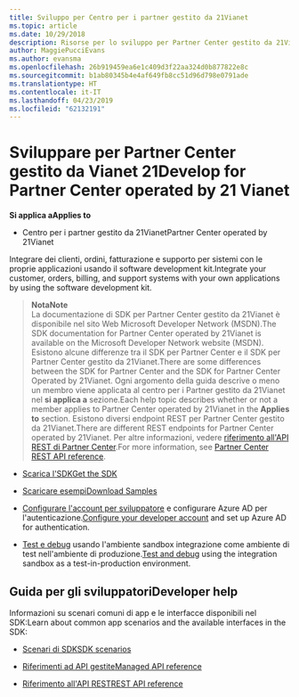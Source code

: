 ```yaml
---
title: Sviluppo per Centro per i partner gestito da 21Vianet
ms.topic: article
ms.date: 10/29/2018
description: Risorse per lo sviluppo per Partner Center gestito da 21Vianet
author: MaggiePucciEvans
ms.author: evansma
ms.openlocfilehash: 26b919459ea6e1c409d3f22aa324d0b877822e8c
ms.sourcegitcommit: b1ab80345b4e4af649fb8cc51d96d798e0791ade
ms.translationtype: HT
ms.contentlocale: it-IT
ms.lasthandoff: 04/23/2019
ms.locfileid: "62132191"
---
```

# <a name="develop-for-partner-center-operated-by-21-vianet"></a><span data-ttu-id="6ac91-103">Sviluppare per Partner Center gestito da Vianet 21</span><span class="sxs-lookup"><span data-stu-id="6ac91-103">Develop for Partner Center operated by 21 Vianet</span></span>

<span data-ttu-id="6ac91-104">**Si applica a**</span><span class="sxs-lookup"><span data-stu-id="6ac91-104">**Applies to**</span></span>

-   <span data-ttu-id="6ac91-105">Centro per i partner gestito da 21Vianet</span><span class="sxs-lookup"><span data-stu-id="6ac91-105">Partner Center operated by 21Vianet</span></span>


<span data-ttu-id="6ac91-106">Integrare dei clienti, ordini, fatturazione e supporto per sistemi con le proprie applicazioni usando il software development kit.</span><span class="sxs-lookup"><span data-stu-id="6ac91-106">Integrate your customer, orders, billing, and support systems with your own applications by using the software development kit.</span></span>

><span data-ttu-id="6ac91-107">**Nota**</span><span class="sxs-lookup"><span data-stu-id="6ac91-107">**Note**</span></span><br> <span data-ttu-id="6ac91-108">La documentazione di SDK per Partner Center gestito da 21Vianet è disponibile nel sito Web Microsoft Developer Network (MSDN).</span><span class="sxs-lookup"><span data-stu-id="6ac91-108">The SDK documentation for Partner Center operated by 21Vianet is available on the Microsoft Developer Network website (MSDN).</span></span> <span data-ttu-id="6ac91-109">Esistono alcune differenze tra il SDK per Partner Center e il SDK per Partner Center gestito da 21Vianet.</span><span class="sxs-lookup"><span data-stu-id="6ac91-109">There are some differences between the SDK for Partner Center and the SDK for Partner Center Operated by 21Vianet.</span></span>
<span data-ttu-id="6ac91-110">Ogni argomento della guida descrive o meno un membro viene applicata al centro per i Partner gestito da 21Vianet nel **si applica a** sezione.</span><span class="sxs-lookup"><span data-stu-id="6ac91-110">Each help topic describes whether or not a member applies to Partner Center operated by 21Vianet in the **Applies to** section.</span></span> <span data-ttu-id="6ac91-111">Esistono diversi endpoint REST per Partner Center gestito da 21Vianet.</span><span class="sxs-lookup"><span data-stu-id="6ac91-111">There are different REST endpoints for Partner Center operated by 21Vianet.</span></span> <span data-ttu-id="6ac91-112">Per altre informazioni, vedere [riferimento all'API REST di Partner Center](https://msdn.microsoft.com/en-us/library/partnercenter/mt667943.aspx).</span><span class="sxs-lookup"><span data-stu-id="6ac91-112">For more information, see [Partner Center REST API reference](https://msdn.microsoft.com/en-us/library/partnercenter/mt667943.aspx).</span></span>


-   [<span data-ttu-id="6ac91-113">Scarica l'SDK</span><span class="sxs-lookup"><span data-stu-id="6ac91-113">Get the SDK</span></span>](https://go.microsoft.com/fwlink/p/?LinkID=746681)

-   [<span data-ttu-id="6ac91-114">Scaricare esempi</span><span class="sxs-lookup"><span data-stu-id="6ac91-114">Download Samples</span></span>](https://msdn.microsoft.com/library/partnercenter/mt634711.aspx)

-   <span data-ttu-id="6ac91-115">[Configurare l'account per sviluppatore](https://msdn.microsoft.com/library/partnercenter/mt634709.aspx) e configurare Azure AD per l'autenticazione.</span><span class="sxs-lookup"><span data-stu-id="6ac91-115">[Configure your developer account](https://msdn.microsoft.com/library/partnercenter/mt634709.aspx) and set up Azure AD for authentication.</span></span> 

-   <span data-ttu-id="6ac91-116">[Test e debug](https://msdn.microsoft.com/library/partnercenter/mt634717.aspx) usando l'ambiente sandbox integrazione come ambiente di test nell'ambiente di produzione.</span><span class="sxs-lookup"><span data-stu-id="6ac91-116">[Test and debug](https://msdn.microsoft.com/library/partnercenter/mt634717.aspx) using the integration sandbox as a test-in-production environment.</span></span>

## <a name="developer-help"></a><span data-ttu-id="6ac91-117">Guida per gli sviluppatori</span><span class="sxs-lookup"><span data-stu-id="6ac91-117">Developer help</span></span>
<span data-ttu-id="6ac91-118">Informazioni su scenari comuni di app e le interfacce disponibili nel SDK:</span><span class="sxs-lookup"><span data-stu-id="6ac91-118">Learn about common app scenarios and the available interfaces in the SDK:</span></span>

-   [<span data-ttu-id="6ac91-119">Scenari di SDK</span><span class="sxs-lookup"><span data-stu-id="6ac91-119">SDK scenarios</span></span>](https://msdn.microsoft.com/library/partnercenter/mt634715.aspx)

-   [<span data-ttu-id="6ac91-120">Riferimenti ad API gestite</span><span class="sxs-lookup"><span data-stu-id="6ac91-120">Managed API reference</span></span>](https://msdn.microsoft.com/library/partnercenter/mt635943.aspx)

-   [<span data-ttu-id="6ac91-121">Riferimento all'API REST</span><span class="sxs-lookup"><span data-stu-id="6ac91-121">REST API reference</span></span>](https://msdn.microsoft.com/library/partnercenter/mt667943.aspx)